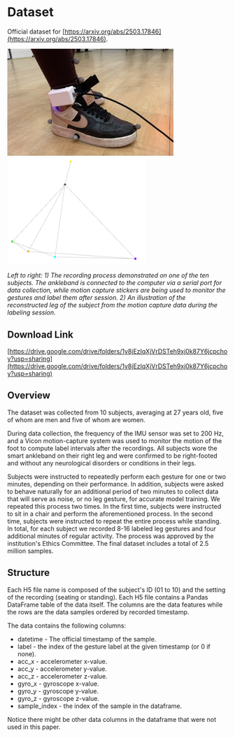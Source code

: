 # Dataset  

Official dataset for [https://arxiv.org/abs/2503.17846](https://arxiv.org/abs/2503.17846).  

<img src="materials/dataset.jpeg" alt="recording_example" width="380"/> <img src="materials/vicon_vis.png" alt="recording_example" width="315"/>  

*Left to right: 1) The recording process demonstrated on one of the ten subjects. The ankleband is connected to the computer via a serial port for data collection, while motion capture stickers are being used to monitor the gestures and label them after session. 2) An illustration of the reconstructed leg of the subject from the motion capture data during the labeling session.*

## Download Link  

[https://drive.google.com/drive/folders/1y8jEzIqXjVrDSTeh9xj0k87Y6jcpchoy?usp=sharing](https://drive.google.com/drive/folders/1y8jEzIqXjVrDSTeh9xj0k87Y6jcpchoy?usp=sharing)

## Overview  

The dataset was collected from 10 subjects, averaging at 27 years old, five of whom are men and five of whom are women. 
  
During data collection, the frequency of the IMU sensor was set to 200 Hz, and a Vicon motion-capture system was used to monitor the motion of the foot to compute label intervals after the recordings. All subjects wore the smart ankleband on their right leg and were confirmed to be right-footed and without any neurological disorders or conditions in their legs.

Subjects were instructed to repeatedly perform each gesture for one or two minutes, depending on their performance. In addition, subjects were asked to behave naturally for an additional period of two minutes  to collect data that will serve as noise, or no leg gesture, for accurate model training. We repeated this process two times. In the first time, subjects were instructed to sit in a chair and perform the aforementioned process. In the second time, subjects were instructed to repeat the entire process while standing. In total, for each subject we recorded 8-16 labeled leg gestures and four additional minutes of regular activity. The process was approved by the institution's Ethics Committee. The final dataset includes a total of 2.5 million samples.

## Structure

Each H5 file name is composed of the subject's ID (01 to 10) and the setting of the recording (seating or standing). Each H5 file contains a Pandas DataFrame table of the data itself. The columns are the data features while the rows are the data samples ordered by recorded timestamp.  

The data contains the following columns:  

* datetime - The official timestamp of the sample.  
* label - the index of the gesture label at the given timestamp (or 0 if none).  
* acc_x - accelerometer x-value.  
* acc_y - accelerometer y-value.  
* acc_z - accelerometer z-value.  
* gyro_x - gyroscope x-value.  
* gyro_y - gyroscope y-value.  
* gyro_z - gyroscope z-value.  
* sample_index - the index of the sample in the dataframe.  

Notice there might be other data columns in the dataframe that were not used in this paper.  